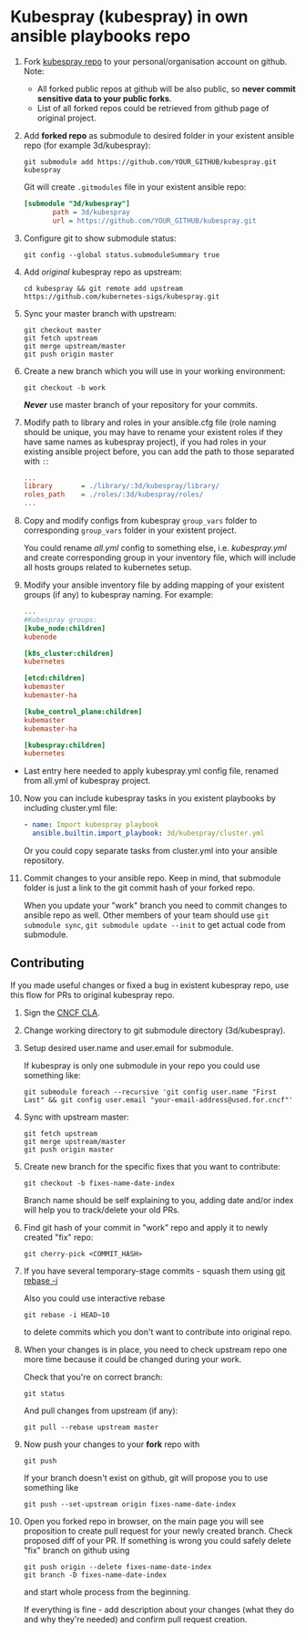 
# Kubespray (kubespray) in own ansible playbooks repo

1. Fork [kubespray repo](https://github.com/kubernetes-sigs/kubespray) to your personal/organisation account on github.
   Note:
     * All forked public repos at github will be also public, so **never commit sensitive data to your public forks**.
     * List of all forked repos could be retrieved from github page of original project.

2. Add **forked repo** as submodule to desired folder in your existent ansible repo (for example 3d/kubespray):

   ```ShellSession
   git submodule add https://github.com/YOUR_GITHUB/kubespray.git kubespray
   ```

   Git will create `.gitmodules` file in your existent ansible repo:

   ```ini
   [submodule "3d/kubespray"]
          path = 3d/kubespray
          url = https://github.com/YOUR_GITHUB/kubespray.git
   ```

3. Configure git to show submodule status:

   ```ShellSession
   git config --global status.submoduleSummary true
   ```

4. Add *original* kubespray repo as upstream:

   ```ShellSession
   cd kubespray && git remote add upstream https://github.com/kubernetes-sigs/kubespray.git
   ```

5. Sync your master branch with upstream:

   ```ShellSession
   git checkout master
   git fetch upstream
   git merge upstream/master
   git push origin master
   ```

6. Create a new branch which you will use in your working environment:

   ```ShellSession
   git checkout -b work
   ```

    ***Never*** use master branch of your repository for your commits.

7. Modify path to library and roles in your ansible.cfg file (role naming should be unique, you may have to rename your existent roles if they have same names as kubespray project),
   if you had roles in your existing ansible project before, you can add the path to those separated with `:`:

   ```ini
   ...
   library       = ./library/:3d/kubespray/library/
   roles_path    = ./roles/:3d/kubespray/roles/
   ...
   ```

8. Copy and modify configs from kubespray `group_vars` folder to corresponding `group_vars` folder in your existent project.

   You could rename *all.yml* config to something else, i.e. *kubespray.yml* and create corresponding group in your inventory file, which will include all hosts groups related to kubernetes setup.

9. Modify your ansible inventory file by adding mapping of your existent groups (if any) to kubespray naming.
    For example:

   ```ini
   ...
   #Kubespray groups:
   [kube_node:children]
   kubenode

   [k8s_cluster:children]
   kubernetes

   [etcd:children]
   kubemaster
   kubemaster-ha

   [kube_control_plane:children]
   kubemaster
   kubemaster-ha

   [kubespray:children]
   kubernetes
   ```

* Last entry here needed to apply kubespray.yml config file, renamed from all.yml of kubespray project.

10. Now you can include kubespray tasks in you existent playbooks by including cluster.yml file:

    ```yml
    - name: Import kubespray playbook
      ansible.builtin.import_playbook: 3d/kubespray/cluster.yml
    ```

    Or you could copy separate tasks from cluster.yml into your ansible repository.

11. Commit changes to your ansible repo. Keep in mind, that submodule folder is just a link to the git commit hash of your forked repo.

    When you update your "work" branch you need to commit changes to ansible repo as well.
Other members of your team should use ```git submodule sync```, ```git submodule update --init``` to get actual code from submodule.

## Contributing

If you made useful changes or fixed a bug in existent kubespray repo, use this flow for PRs to original kubespray repo.

1. Sign the [CNCF CLA](https://git.k8s.io/community/CLA.md).

2. Change working directory to git submodule directory (3d/kubespray).

3. Setup desired user.name and user.email for submodule.

   If kubespray is only one submodule in your repo you could use something like:

   ```ShellSession
   git submodule foreach --recursive 'git config user.name "First Last" && git config user.email "your-email-address@used.for.cncf"'
   ```

4. Sync with upstream master:

   ```ShellSession
   git fetch upstream
   git merge upstream/master
   git push origin master
   ```

5. Create new branch for the specific fixes that you want to contribute:

   ```ShellSession
   git checkout -b fixes-name-date-index
   ```

   Branch name should be self explaining to you, adding date and/or index will help you to track/delete your old PRs.

6. Find git hash of your commit in "work" repo and apply it to newly created "fix" repo:

   ```ShellSession
   git cherry-pick <COMMIT_HASH>
   ```

7. If you have several temporary-stage commits - squash them using [git rebase -i](https://eli.thegreenplace.net/2014/02/19/squashing-github-pull-requests-into-a-single-commit)

   Also you could use interactive rebase

   ```ShellSession
   git rebase -i HEAD~10
   ```

   to delete commits which you don't want to contribute into original repo.

8. When your changes is in place, you need to check upstream repo one more time because it could be changed during your work.

   Check that you're on correct branch:

   ```ShellSession
   git status
   ```

   And pull changes from upstream (if any):

   ```ShellSession
   git pull --rebase upstream master
   ```

9. Now push your changes to your **fork** repo with

   ```ShellSession
   git push
   ```

   If your branch doesn't exist on github, git will propose you to use something like

   ```ShellSession
   git push --set-upstream origin fixes-name-date-index
   ```

10. Open you forked repo in browser, on the main page you will see proposition to create pull request for your newly created branch. Check proposed diff of your PR. If something is wrong you could safely delete "fix" branch on github using

    ```ShellSession
    git push origin --delete fixes-name-date-index
    git branch -D fixes-name-date-index
    ```

    and start whole process from the beginning.

    If everything is fine - add description about your changes (what they do and why they're needed) and confirm pull request creation.